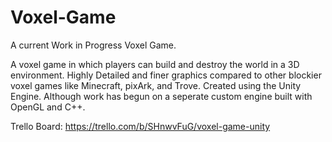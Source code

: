 # Voxel-Game
A current Work in Progress Voxel Game. 

A voxel game in which players can build and destroy the world in a 3D environment. Highly Detailed and finer graphics compared to other blockier voxel games like Minecraft, pixArk, and Trove.
Created using the Unity Engine. Although work has begun on a seperate custom engine built with OpenGL and C++. 

Trello Board: https://trello.com/b/SHnwvFuG/voxel-game-unity

